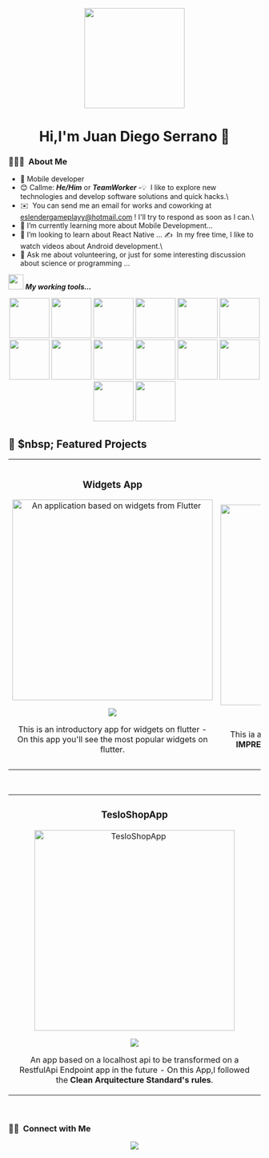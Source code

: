 <p align="center">
  <img src="https://i.imgur.com/2LvAOku.png" height="200"/>
</p>
<div align="center">
<h1 align="center">Hi,I'm <a>Juan Diego Serrano</a> 👋</h1>
</div>


### 👨🏻‍💻 &nbsp;About Me
- 📲 Mobile developer
- 😊 Callme: ***He/Him*** or ***TeamWorker*** 
-💡 &nbsp;I like to explore new technologies and develop software solutions and quick hacks.\
- ✉️ &nbsp;You can send me an email for works and coworking at eslendergameplayy@hotmail.com ! I'll try to respond as soon as I can.\
- 🌱 I’m currently learning more about Mobile Development...
- 👯 I’m looking to learn about React Native ...
✍️ &nbsp;In my free time, I like to watch videos about Android development.\
- 💬 Ask me about volunteering, or just for some interesting discussion about science or programming ...

<img src="https://media.giphy.com/media/iY8CRBdQXODJSCERIr/giphy.gif" width="30px">&nbsp;***My working tools...***

  <p align="center">
  <img src="https://i.imgur.com/fOWfF6a.jpeg" height="80"/>
  <img src="https://i.imgur.com/xsyGlHY.jpeg" height="80"/>
  <img src="https://i.imgur.com/9zZunkg.jpeg" height="80"/>
  <img src="https://i.imgur.com/UixVJlp.jpeg" height="80"/>
  <img src="https://i.imgur.com/Gvt1HNd.jpeg" height="80"/>
  <img src="https://i.imgur.com/PtHuBtb.jpeg" height="80"/>
  <img src="https://i.imgur.com/u7A1VQS.png" height="80"/>
  <img src="https://i.imgur.com/zujBA9C.jpeg" height="80"/>
  <img src="https://i.imgur.com/1vwiN9z.jpeg" height="80"/>
  <img src="https://i.imgur.com/r2FmeJy.jpeg" height="80"/>
  <img src="https://i.imgur.com/Guat55O.jpeg" height="80"/>
  <img src="https://i.imgur.com/mlG4Unj.jpeg" height="80"/>
  <img src="https://i.imgur.com/NOiLGLW.jpeg" height="80"/>
  <img src="https://i.imgur.com/twZs6Op.jpeg" height="80"/>    
</p>  

## 📑 $nbsp; Featured Projects

<table>
<tr>
<td width="50%">
<h3 align="center">Widgets App</h3>
<div align="center">
<a href="https://github.com/eslendergameplay/WidgetsApp" target="_blank"><img src="https://i.imgur.com/V0tZNN6.jpeg" width="400" alt="An application based on widgets from Flutter"></a>
<p>
<a href="https://github.com/eslendergameplay/WidgetsApp" target="_blank">
<img src="https://img.shields.io/badge/CÓDIGO-ff9?style=for-the-badge&logo=github&logoColor=black">
</a>
</a>
</p>
<p>This is an introductory app for widgets on flutter</strong> - On this app you'll see the most popular widgets on flutter</strong>.</p>
</div>
                                                                                      
</td>

<td width="50%">
               <br>
<h3 align="center">CinemapediaApp</h3>
<div align="center">                                       
<a href="https://github.com/eslendergameplay/CinemapediaApp" target="_blank"><img src="https://i.imgur.com/V0tZNN6.jpeg" width="400" alt="CinemapediaApp"></a>
<br>
<p>
<a href="https://github.com/eslendergameplay/CinemapediaApp" target="_blank">
<img src="https://img.shields.io/badge/C%C3%93DIGO-80ffaa?style=for-the-badge&logo=github&logoColor=black">
</a>
</p>
</p>This ia a flutter app based on TheMovieDb's Api <strong>IMPRESCINDIBLES</strong> following the Clean Code Standards's principles.</p>
</div>                                                             
</table>                                                                                 
</div>
<br>
<table>
<tr>
<td width="50%">
<h3 align="center">TesloShopApp</h3>
<div align="center">
<a href="https://github.com/eslendergameplay/TesloShopApp" target="_blank"><img src="https://i.imgur.com/V0tZNN6.jpeg" width="400" alt="TesloShopApp"></a>
<p>
<a href="https://github.com/eslendergameplay/TesloShopApp" target="_blank">
<img src="https://img.shields.io/badge/CÓDIGO-ff9?style=for-the-badge&logo=github&logoColor=black">
</a>
</p>
<p>An app based on a localhost api to be transformed on a RestfulApi Endpoint app in the future</strong> - On this App,I followed the <strong>Clean Arquitecture Standard's rules</strong>.</p>
</div>
                                                                                      
</td> 
</table>                                                                                 
</div>
<br>

### 🤝🏻 &nbsp;Connect with Me


<p align="center">
<a href="https://www.linkedin.com/in/juan-diego-serrano-monsalve/"><img src="https://img.shields.io/badge/-My%20Linkedin-0077B5?style=flat&logo=Linkedin&logoColor=white"/></a>
</p>
